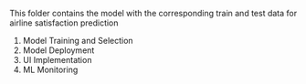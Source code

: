 This folder contains the model with the corresponding train and test data for airline satisfaction prediction

1. Model Training and Selection
2. Model Deployment
3. UI Implementation
4. ML Monitoring
